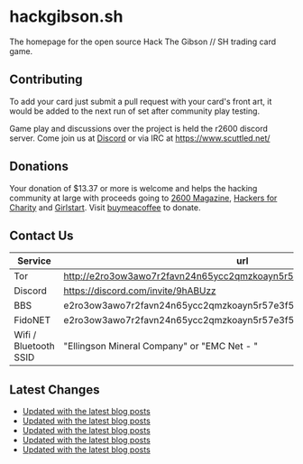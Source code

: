 # hackgibson.sh
The homepage for the open source Hack The Gibson // SH trading card game.


## Contributing

To add your card just submit a pull request with your card's front art, it would be added to the next run of set after community play testing.

Game play and discussions over the project is held the r2600 discord server. Come join us at [Discord](https://discord.com/invite/9hABUzz) or via IRC at https://www.scuttled.net/


## Donations

Your donation of $13.37 or more is welcome and helps the hacking community at large with proceeds going to [2600 Magazine](https://2600.com/), [Hackers for Charity](https://hackersforcharity.org) and [Girlstart](https://girlstart.org).  Visit [buymeacoffee](https://www.buymeacoffee.com/hackgibson.sh) to donate.


## Contact Us

Service | url
-|-
Tor | http://e2ro3ow3awo7r2favn24n65ycc2qmzkoayn5r57e3f56nvjwdcgg32ad.onion
Discord | https://discord.com/invite/9hABUzz
BBS | e2ro3ow3awo7r2favn24n65ycc2qmzkoayn5r57e3f56nvjwdcgg32ad.onion:23
FidoNET | e2ro3ow3awo7r2favn24n65ycc2qmzkoayn5r57e3f56nvjwdcgg32ad.onion:24554
Wifi / Bluetooth SSID | "Ellingson Mineral Company" or "EMC Net - <fidonet address>"

## Latest Changes
<!-- BLOG-POST-LIST:START -->
- [Updated with the latest blog posts](https://github.com/DFW2600/hackgibson.sh/commit/43eb38f02590240918897f3f90676c1356d29ebd)
- [Updated with the latest blog posts](https://github.com/DFW2600/hackgibson.sh/commit/00e4641684de728bd1ec2ca3270d6d0b832e6177)
- [Updated with the latest blog posts](https://github.com/DFW2600/hackgibson.sh/commit/0821a0fe7595dad0dbb3afbd8fe505c6216898b6)
- [Updated with the latest blog posts](https://github.com/DFW2600/hackgibson.sh/commit/876f5447e7a743758d6762a585f3f8c59507bc5b)
- [Updated with the latest blog posts](https://github.com/DFW2600/hackgibson.sh/commit/f482d7ccd86f35c0c2881dc145775a850c1f0e76)
<!-- BLOG-POST-LIST:END -->
